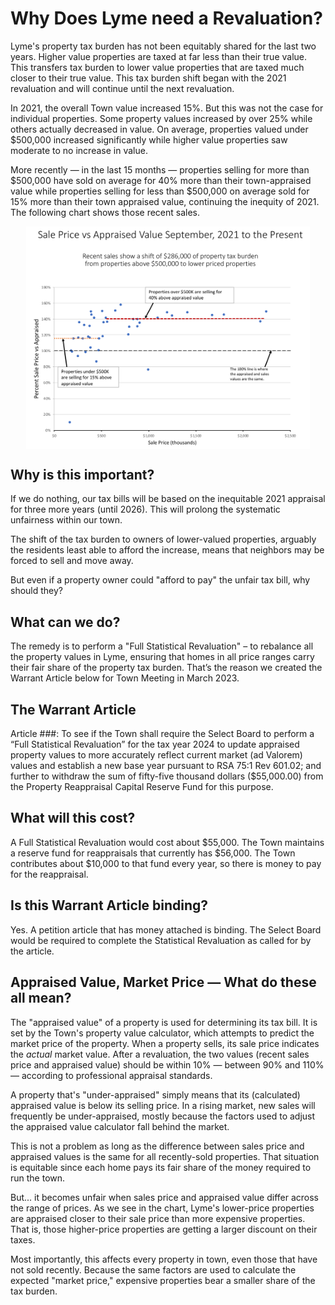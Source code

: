 # Why Does Lyme need a Revaluation?

Lyme's property tax burden has not been equitably shared for the last two years. Higher value properties are taxed at far less than their true value. This transfers tax burden to lower value properties that are taxed much closer to their true value. This tax burden shift began with the 2021 revaluation and will continue until the next revaluation.

In 2021, the overall Town value increased 15%. But this was not the case for individual properties. Some property values increased by over 25% while others actually decreased in value. On average, properties valued under \$500,000 increased significantly while higher value properties saw moderate to no increase in value.

More recently &mdash; in the last 15 months &mdash; properties selling for more than \$500,000 have sold on average for 40% more than their town-appraised value while properties selling for less than \$500,000 on average sold for 15% more than their town appraised value, continuing the inequity of 2021. The following chart shows those recent sales.

<img style="max-width:90%; margin-left:auto; margin-right:auto; display:block; height:auto" src="./images/Appraised-vs-Sales Price-v5.png" >

## Why is this important?

If we do nothing, our tax bills will be based on the inequitable 2021 appraisal for three more years (until 2026). This will prolong the systematic unfairness within our town.

The shift of the tax burden to owners of lower-valued properties, arguably the residents least able to afford the increase, means that neighbors may be forced to sell and move away.

But even if a property owner could "afford to pay" the unfair tax bill, why should they?

## What can we do?

The remedy is to perform a "Full Statistical Revaluation" – to rebalance all the property values in Lyme, ensuring that homes in all price ranges carry their fair share of the property tax burden. That’s the reason we created the Warrant Article below for Town Meeting in March 2023.

## The Warrant Article

Article ###: To see if the Town shall require the Select Board to perform a “Full Statistical Revaluation” for the tax year 2024 to update appraised property values to more accurately reflect current market (ad Valorem) values and establish a new base year pursuant to RSA 75:1 Rev 601.02; and further to withdraw the sum of fifty-five thousand dollars (\$55,000.00) from the Property Reappraisal Capital Reserve Fund for this purpose.

## What will this cost?

A Full Statistical Revaluation would cost about \$55,000. The Town maintains a reserve fund for reappraisals that currently has \$56,000. The Town contributes about \$10,000 to that fund every year, so there is money to pay for the reappraisal.

## Is this Warrant Article binding?

Yes. A petition article that has money attached is binding. The Select Board would be required to complete the Statistical Revaluation as called for by the article.

## Appraised Value, Market Price &mdash; What do these all mean?

The "appraised value" of a property is used for determining its tax bill. It is set by the Town's property value calculator, which attempts to predict the market price of the property. When a property sells, its sale price indicates the _actual_ market value. After a revaluation, the two values (recent sales price and appraised value) should be within 10% &mdash; between 90% and 110% &mdash; according to professional appraisal standards.

A property that's "under-appraised" simply means that its (calculated) appraised value is below its selling price. In a rising market, new sales will frequently be under-appraised, mostly because the factors used to adjust the appraised value calculator fall behind the market.

This is not a problem as long as the difference between sales price and appraised values is the same for all recently-sold properties. That situation is equitable since each home pays its fair share of the money required to run the town.

But... it becomes unfair when sales price and appraised value differ across the range of prices. As we see in the chart, Lyme's lower-price properties are appraised closer to their sale price than more expensive properties. That is, those higher-price properties are getting a larger discount on their taxes.

Most importantly, this affects every property in town, even those that have not sold recently. Because the same factors are used to calculate the expected "market price," expensive properties bear a smaller share of the tax burden.
